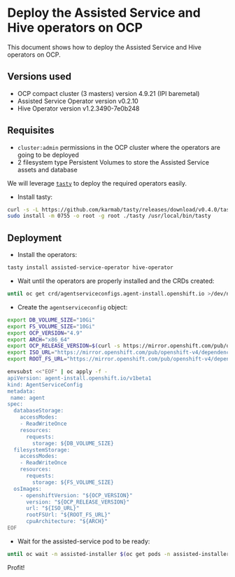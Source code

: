 # **Deploy the Assisted Service and Hive operators on OCP**

This document shows how to deploy the Assisted Service and Hive operators on OCP. 

## **Versions used**

* OCP compact cluster (3 masters) version 4.9.21 (IPI baremetal)
* Assisted Service Operator version v0.2.10
* Hive Operator version v1.2.3490-7e0b248

## **Requisites**

* `cluster:admin` permissions in the OCP cluster where the operators are going to be deployed
* 2 filesystem type Persistent Volumes to store the Assisted Service assets and database

We will leverage [`tasty`](https://github.com/karmab/tasty) to deploy the required operators easily. 

* Install tasty:

~~~sh
curl -s -L https://github.com/karmab/tasty/releases/download/v0.4.0/tasty-linux-amd64 > ./tasty
sudo install -m 0755 -o root -g root ./tasty /usr/local/bin/tasty
~~~

## **Deployment**

* Install the operators:

~~~sh
tasty install assisted-service-operator hive-operator
~~~

* Wait until the operators are properly installed and the CRDs created:

~~~sh
until oc get crd/agentserviceconfigs.agent-install.openshift.io >/dev/null 2>&1 ; do sleep 1 ; done
~~~

* Create the `agentserviceconfig` object:

~~~sh
export DB_VOLUME_SIZE="10Gi"
export FS_VOLUME_SIZE="10Gi"
export OCP_VERSION="4.9"
export ARCH="x86_64"
export OCP_RELEASE_VERSION=$(curl -s https://mirror.openshift.com/pub/openshift-v4/${ARCH}/clients/ocp/latest-${OCP_VERSION}/release.txt | awk '/machine-os / { print $2 }')
export ISO_URL="https://mirror.openshift.com/pub/openshift-v4/dependencies/rhcos/${OCP_VERSION}/latest/rhcos-${OCP_VERSION}.0-${ARCH}-live.${ARCH}.iso"
export ROOT_FS_URL="https://mirror.openshift.com/pub/openshift-v4/dependencies/rhcos/${OCP_VERSION}/latest/rhcos-live-rootfs.${ARCH}.img"

envsubst <<"EOF" | oc apply -f -
apiVersion: agent-install.openshift.io/v1beta1
kind: AgentServiceConfig
metadata:
 name: agent
spec:
  databaseStorage:
    accessModes:
    - ReadWriteOnce
    resources:
      requests:
        storage: ${DB_VOLUME_SIZE}
  filesystemStorage:
    accessModes:
    - ReadWriteOnce
    resources:
      requests:
        storage: ${FS_VOLUME_SIZE}
  osImages:
    - openshiftVersion: "${OCP_VERSION}"
      version: "${OCP_RELEASE_VERSION}"
      url: "${ISO_URL}"
      rootFSUrl: "${ROOT_FS_URL}"
      cpuArchitecture: "${ARCH}"
EOF
~~~

* Wait for the assisted-service pod to be ready:

~~~sh
until oc wait -n assisted-installer $(oc get pods -n assisted-installer -l app=assisted-service -o name) --for condition=Ready --timeout 10s >/dev/null 2>&1 ; do sleep 1 ; done
~~~

Profit!